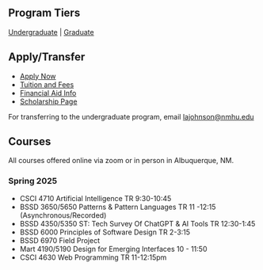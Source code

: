 ## Program Tiers

[Undergraduate](https://nmhu-ssd.github.io/undergraduate) | [Graduate](https://nmhu-ssd.github.io/graduate)


## Apply/Transfer

- [Apply Now](https://apply.nmhu.edu/apply/)
- [Tuition and Fees](https://www.nmhu.edu/office-of-the-registrar/tuition-and-fees/)
- [Financial Aid Info](https://www.nmhu.edu/financial-aid/financial-aid-resources/)
- [Scholarship Page](https://nmhuscholarships.awardspring.com/)

For transferring to the undergraduate program, email [lajohnson@nmhu.edu](mailto:lajohnson@nmhu.edu)


## Courses
All courses offered online via zoom or in person in Albuquerque, NM.


### Spring 2025
- CSCI 4710 Artificial Intelligence TR 9:30-10:45
- BSSD 3650/5650 Patterns & Pattern Languages TR 11 -12:15  (Asynchronous/Recorded)
- BSSD 4350/5350 ST: Tech Survey Of ChatGPT & AI Tools  TR 12:30-1:45
- BSSD 6000 Principles of Software Design TR 2-3:15
- BSSD 6970 Field Project
- Mart 4190/5190 Design for Emerging Interfaces 10 - 11:50
- CSCI 4630 Web Programming TR 11-12:15pm
